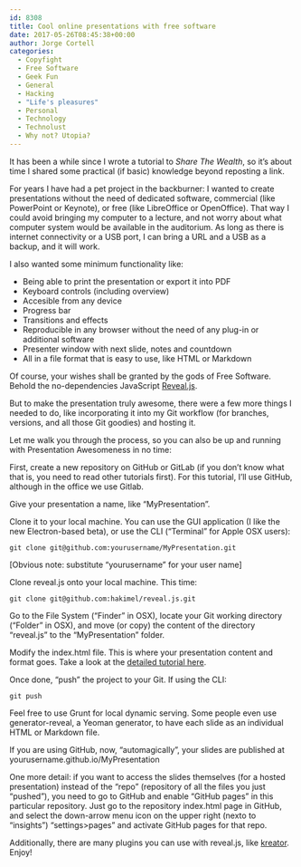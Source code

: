 ```yaml
---
id: 8308
title: Cool online presentations with free software
date: 2017-05-26T08:45:38+00:00
author: Jorge Cortell
categories:
  - Copyfight
  - Free Software
  - Geek Fun
  - General
  - Hacking
  - "Life's pleasures"
  - Personal
  - Technology
  - Technolust
  - Why not? Utopia?
---
```

It has been a while since I wrote a tutorial to _Share The Wealth_, so it’s about time I shared some practical (if basic) knowledge beyond reposting a link.

For years I have had a pet project in the backburner: I wanted to create presentations without the need of dedicated software, commercial (like PowerPoint or Keynote), or free (like LibreOffice or OpenOffice). That way I could avoid bringing my computer to a lecture, and not worry about what computer system would be available in the auditorium. As long as there is internet connectivity or a USB port, I can bring a URL and a USB as a backup, and it will work.

I also wanted some minimum functionality like:

  * Being able to print the presentation or export it into PDF
  * Keyboard controls (including overview)
  * Accesible from any device
  * Progress bar
  * Transitions and effects
  * Reproducible in any browser without the need of any plug-in or additional software
  * Presenter window with next slide, notes and countdown
  * All in a file format that is easy to use, like HTML or Markdown

Of course, your wishes shall be granted by the gods of Free Software. Behold the no-dependencies JavaScript [Reveal.js](https://github.com/hakimel/reveal.js).

But to make the presentation truly awesome, there were a few more things I needed to do, like incorporating it into my Git workflow (for branches, versions, and all those Git goodies) and hosting it.

Let me walk you through the process, so you can also be up and running with Presentation Awesomeness in no time:

First, create a new repository on GitHub or GitLab (if you don’t know what that is, you need to read other tutorials first). For this tutorial, I’ll use GitHub, although in the office we use Gitlab.

Give your presentation a name, like “MyPresentation”.

Clone it to your local machine. You can use the GUI application (I like the new Electron-based beta), or use the CLI (“Terminal” for Apple OSX users):

`git clone git@github.com:yourusername/MyPresentation.git`
  
[Obvious note: substitute “yourusername” for your user name]

Clone reveal.js onto your local machine. This time:
  
`git clone git@github.com:hakimel/reveal.js.git`

Go to the File System (“Finder” in OSX), locate your Git working directory (“Folder” in OSX), and move (or copy) the content of the directory “reveal.js” to the “MyPresentation” folder.

Modify the index.html file. This is where your presentation content and format goes. Take a look at the [detailed tutorial here](https://github.com/hakimel/reveal.js).

Once done, “push” the project to your Git. If using the CLI:
  
`git push`

Feel free to use Grunt for local dynamic serving. Some people even use generator-reveal, a Yeoman generator, to have each slide as an individual HTML or Markdown file.

If you are using GitHub, now, “automagically”, your slides are published at yourusername.github.io/MyPresentation

One more detail: if you want to access the slides themselves (for a hosted presentation) instead of the “repo” (repository of all the files you just “pushed”), you need to go to GitHub and enable “GitHub pages” in this particular repository. Just go to the repository index.html page in GitHub, and select the down-arrow menu icon on the upper right (nexto to &#8220;insights&#8221;) “settings>pages” and activate GitHub pages for that repo.

Additionally, there are many plugins you can use with reveal.js, like [kreator](https://github.com/hakimel/reveal.js/wiki/Plugins,-Tools-and-Hardware). Enjoy!